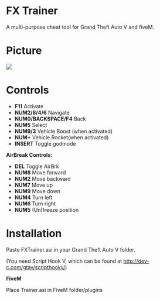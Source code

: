 FX Trainer
=====================

A multi-purpose cheat tool for Grand Theft Auto V and fiveM.

Picture
=====================
![](http://i.imgur.com/YMmgzGBl.jpg)

Controls
=====================
*	**F11**				Activate
*	**NUM2/8/4/6**			Navigate
*	**NUM0/BACKSPACE/F4**		Back
*	**NUM5**			Select
*	**NUM9/3**				Vehicle Boost (when activated)
*	**NUM+**			Vehicle Rocket(when activated)
*	**INSERT**				Toggle godmode

**AirBreak Controls:**
*	**DEL**				Toggle AirBrk
*	**NUM8**			Move forward
*	**NUM2**			Move backward
*	**NUM7**			Move up
*	**NUM9**			Move down
*	**NUM4**			Turn left
*	**NUM6**			Turn right
*	**NUM5**			(Un)freeze position

Installation
=====================
Paste FXTrainer.asi in your Grand Theft Auto V folder.

(You need Script Hook V, which can be found at http://dev-c.com/gtav/scripthookv/)

**FiveM**

Place Trainer.asi in FiveM folder/plugins
